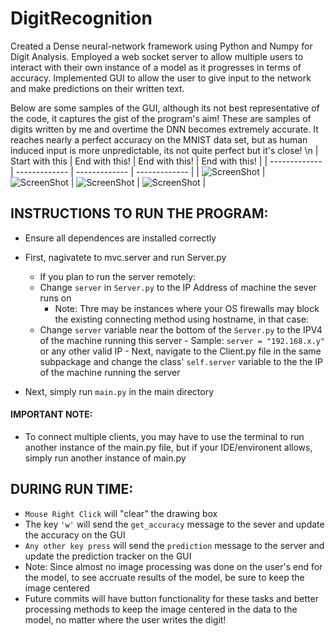 # DigitRecognition
Created a Dense neural-network framework using Python and Numpy for Digit Analysis. Employed a web socket server to allow multiple users to interact with their own instance of a model as it progresses in terms of accuracy. Implemented GUI to allow the user to give input to the network and make predictions on their written text.

Below are some samples of the GUI, although its not best representative of the code, it captures the gist of the program's aim! These are samples of digits written by me and overtime the DNN becomes extremely accurate. It reaches nearly a perfect accuracy on the MNIST data set, but as human induced input is more unpredictable, its not quite perfect but it's close!
\n
| Start with this  | End with this! | End with this! | End with this! |
| ------------- | ------------- | ------------- | ------------- |
| ![ScreenShot](https://raw.github.com/vrundpat/Numeracy/master/Previews/BadPredict1.png) | ![ScreenShot](https://raw.github.com/vrundpat/Numeracy/master/Previews/GoodPredict0.png)  | ![ScreenShot](https://raw.github.com/vrundpat/Numeracy/master/Previews/GoodPredict2.png) | ![ScreenShot](https://raw.github.com/vrundpat/Numeracy/master/Previews/GoodPredict8.png)  |


## INSTRUCTIONS TO RUN THE PROGRAM:
  - Ensure all dependences are installed correctly
  - First, nagivatete to mvc.server and run Server.py 
    - If you plan to run the server remotely:
     - Change ```server``` in ```Server.py``` to the IP Address of machine the sever runs on
        - Note: Thre may be instances where your OS firewalls may block the existing connecting method using hostname, in that case:
     - Change ```server``` variable near the bottom of the ```Server.py``` to the IPV4 of the machine running this server
                - Sample: ```server = "192.168.x.y"``` or any other valid IP
            - Next, navigate to the Client.py file in the same subpackage and change the class' ```self.server``` variable to the the IP of the machine running the server
            
  - Next, simply run ```main.py``` in the main directory
  #### IMPORTANT NOTE: 
  - To connect multiple clients, you may have to use the terminal to run another instance of the main.py file, but if your IDE/environent allows, simply run another instance of main.py
   
  

## DURING RUN TIME:
  - ```Mouse Right Click``` will "clear" the drawing box
  - The key ```'w'``` will send the ```get_accuracy``` message to the sever and update the accuracy on the GUI
  - ```Any other key press``` will send the ```prediction``` message to the server and update the prediction tracker on the GUI
  - Note: Since almost no image processing was done on the user's end for the model, to see accruate results of the model, be sure to keep the image centered
  - Future commits will have button functionality for these tasks and better processing methods to keep the image centered in the data to the model, no matter where the user writes the digit!
